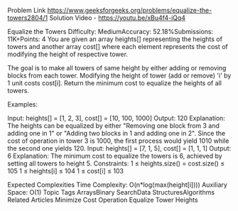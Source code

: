 
Problem Link  https://www.geeksforgeeks.org/problems/equalize-the-towers2804/1
Solution Video - https://youtu.be/xBu4f4-iQq4

Equalize the Towers
Difficulty: MediumAccuracy: 52.18%Submissions: 11K+Points: 4
You are given an array heights[] representing the heights of towers and another array cost[] where each element represents the cost of modifying the height of respective tower.

The goal is to make all towers of same height by either adding or removing blocks from each tower.
Modifying the height of tower (add or remove) 'i' by 1 unit costs cost[i].
Return the minimum cost to equalize the heights of all towers.

Examples:

Input: heights[] = [1, 2, 3], cost[] = [10, 100, 1000]
Output: 120
Explanation: The heights can be equalized by either "Removing one block from 3 and adding one in 1" or "Adding two blocks in 1 and adding one in 2". Since the cost of operation in tower 3 is 1000, the first process would yield 1010 while the second one yields 120.
Input: heights[] = [7, 1, 5], cost[] = [1, 1, 1]
Output: 6
Explanation: The minimum cost to equalize the towers is 6, achieved by setting all towers to height 5.
Constraints:
1 ≤ heights.size() = cost.size() ≤ 105
1 ≤ heights[i] ≤ 104
1 ≤ cost[i] ≤ 103

Expected Complexities
Time Complexity: O(n*log(max(height[i])))
Auxiliary Space: O(1)
Topic Tags
ArraysBinary SearchData StructuresAlgorithms
Related Articles
Minimize Cost Operation Equalize Tower Heights

